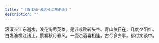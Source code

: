 ```yaml
---
title: "《临江仙·滚滚长江东逝水》"
description: ""
---
```


<!--# 《临江仙·滚滚长江东逝水》-->
<!--## 明·杨慎-->

滚滚长江东逝水，浪花淘尽英雄。是非成败转头空。青山依旧在，几度夕阳红。  
白发渔樵江渚上，惯看秋月春风。一壶浊酒喜相逢。古今多少事，都付笑谈中。
